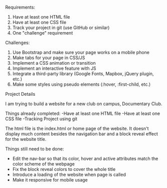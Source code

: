 Requirements:

1) Have at least one HTML file
2) Have at least one CSS file
3) Track your project in git (use GitHub or similar)
4) One "challenge" requirement

Challenges:

1) Use Bootstrap and make sure your page works on a mobile phone
2) Make tabs for your page in CSS/JS
3) Implement a CSS animation or transition
4) Implement an interactive feature with JS
5) Integrate a third-party library (Google Fonts, Mapbox, jQuery plugin, etc.)
6) Make some styles using pseudo elements (:hover, :first-child, etc.)

Project Details

I am trying to build a website for a new club on campus, Documentary Club. 

Things already completed:
-Have at least one HTML file
-Have at least one CSS file
-Tracking Project using git

The html file is the index.html or home page of the website. It doesn't display much content besides the navigation bar and a block reveal
effect for the website title. 

Things still need to be done:
- Edit the nav-bar so that its color, hover and active attributes match the color scheme of the webpage
- Fix the block reveal colors to cover the whole title
- Introduce a loading of the website when page is called
- Make it responsive for mobile usage
